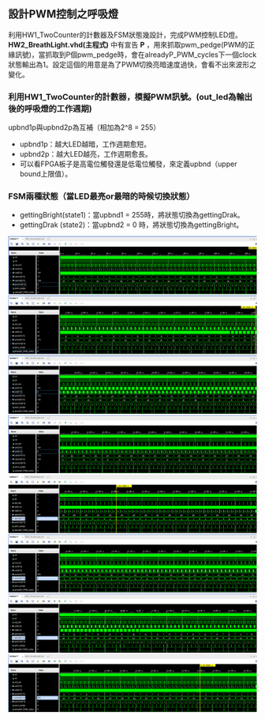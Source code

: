 ## 設計PWM控制之呼吸燈
利用HW1_TwoCounter的計數器及FSM狀態幾設計，完成PWM控制LED燈。  
**HW2_BreathLight.vhd(主程式)** 中有宣告 **P** ，用來抓取pwm_pedge(PWM的正緣訊號)，當抓取到P個pwm_pedge時，會在alreadyP_PWM_cycles下一個clock狀態輸出為1。設定這個的用意是為了PWM切換亮暗速度過快，會看不出來波形之變化。

### 利用HW1_TwoCounter的計數器，模擬PWM訊號。(out_led為輸出後的呼吸燈的工作週期)
upbnd1p與upbnd2p為互補（相加為2^8 = 255）
- upbnd1p：越大LED越暗，工作週期愈短。
- upbnd2p：越大LED越亮，工作週期愈長。
- 可以看FPGA板子是高電位觸發還是低電位觸發，來定義upbnd（upper bound上限值）。

### FSM兩種狀態（當LED最亮or最暗的時候切換狀態）
- gettingBright(state1)：當upbnd1 = 255時，將狀態切換為gettingDrak。
- gettingDrak  (state2)：當upbnd2 = 0  時，將狀態切換為gettingBright。


![image1](https://github.com/hank921109/114-1_FPGA_Project_Training/blob/main/HW2_PWM_BreathLight/images/1.png)
![image2](https://github.com/hank921109/114-1_FPGA_Project_Training/blob/main/HW2_PWM_BreathLight/images/2.png)
![image3](https://github.com/hank921109/114-1_FPGA_Project_Training/blob/main/HW2_PWM_BreathLight/images/3.png)
![image4](https://github.com/hank921109/114-1_FPGA_Project_Training/blob/main/HW2_PWM_BreathLight/images/4.png)
![image5](https://github.com/hank921109/114-1_FPGA_Project_Training/blob/main/HW2_PWM_BreathLight/images/5.png)
![image6](https://github.com/hank921109/114-1_FPGA_Project_Training/blob/main/HW2_PWM_BreathLight/images/6.png)
![image7](https://github.com/hank921109/114-1_FPGA_Project_Training/blob/main/HW2_PWM_BreathLight/images/7.png)
![image8](https://github.com/hank921109/114-1_FPGA_Project_Training/blob/main/HW2_PWM_BreathLight/images/8.png)
